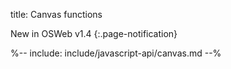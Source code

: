 title: Canvas functions

New in OSWeb v1.4
{:.page-notification}

%-- include: include/javascript-api/canvas.md --%
